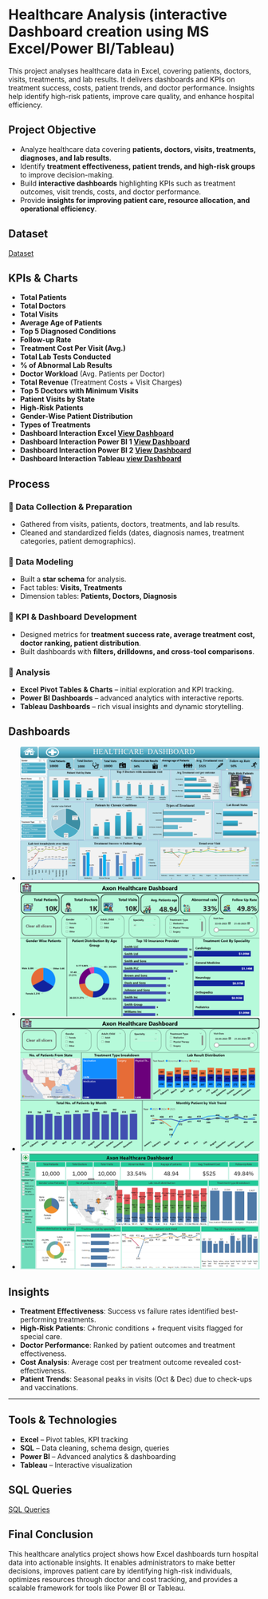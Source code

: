 # Healthcare Analysis (interactive Dashboard creation using MS Excel/Power BI/Tableau)
This project analyses healthcare data in Excel, covering patients, doctors, visits, treatments, and lab results. It delivers dashboards and KPIs on treatment success, costs, patient trends, and doctor performance. Insights help identify high-risk patients, improve care quality, and enhance hospital efficiency.

## Project Objective  
- Analyze healthcare data covering **patients, doctors, visits, treatments, diagnoses, and lab results**.  
- Identify **treatment effectiveness, patient trends, and high-risk groups** to improve decision-making.  
- Build **interactive dashboards** highlighting KPIs such as treatment outcomes, visit trends, costs, and doctor performance.  
- Provide **insights for improving patient care, resource allocation, and operational efficiency**.  

## Dataset
[Dataset](https://github.com/vishwagangaraddi/Healthcare-Analytics/blob/main/Dataset_Healthcare_Patient_V3.xlsx)

## KPIs & Charts  
- **Total Patients**  
- **Total Doctors**  
- **Total Visits**  
- **Average Age of Patients**  
- **Top 5 Diagnosed Conditions**  
- **Follow-up Rate**  
- **Treatment Cost Per Visit (Avg.)**  
- **Total Lab Tests Conducted**  
- **% of Abnormal Lab Results**  
- **Doctor Workload** (Avg. Patients per Doctor)  
- **Total Revenue** (Treatment Costs + Visit Charges)
- **Top 5 Doctors with Minimum Visits**  
- **Patient Visits by State**  
- **High-Risk Patients**  
- **Gender-Wise Patient Distribution**  
- **Types of Treatments**
- **Dashboard Interaction Excel [View Dashboard](https://github.com/vishwagangaraddi/Healthcare-Analytics/blob/main/Excel-Dashboard.png)**
- **Dashboard Interaction Power BI 1 [View Dashboard](https://github.com/vishwagangaraddi/Healthcare-Analytics/blob/main/Power%20Bi-Dashboard-1.png)**
- **Dashboard Interaction Power BI 2 [View Dashboard](https://github.com/vishwagangaraddi/Healthcare-Analytics/blob/main/Power%20Bi-Dashboard-2.png)**
- **Dashboard Interaction Tableau [view Dashboard](https://github.com/vishwagangaraddi/Healthcare-Analytics/blob/main/Tableau-Dashboard.png)**

## Process  

### 🔹 Data Collection & Preparation  
- Gathered from visits, patients, doctors, treatments, and lab results.  
- Cleaned and standardized fields (dates, diagnosis names, treatment categories, patient demographics).  

### 🔹 Data Modeling  
- Built a **star schema** for analysis.  
- Fact tables: **Visits, Treatments**  
- Dimension tables: **Patients, Doctors, Diagnosis**  

### 🔹 KPI & Dashboard Development  
- Designed metrics for **treatment success rate, average treatment cost, doctor ranking, patient distribution**.  
- Built dashboards with **filters, drilldowns, and cross-tool comparisons**.  

### 🔹 Analysis  
- **Excel Pivot Tables & Charts** – initial exploration and KPI tracking.  
- **Power BI Dashboards** – advanced analytics with interactive reports.  
- **Tableau Dashboards** – rich visual insights and dynamic storytelling.

## Dashboards  

- **![Excel Dashboard](https://github.com/vishwagangaraddi/Healthcare-Analytics/blob/main/Excel-Dashboard.png)** 
- **![Power BI Dashboard 1](https://github.com/vishwagangaraddi/Healthcare-Analytics/blob/main/Power%20Bi-Dashboard-1.png)**   
- **![Power BI Dashboard 2](https://github.com/vishwagangaraddi/Healthcare-Analytics/blob/main/Power%20Bi-Dashboard-2.png)**  
- **![Tableau Dashboard](https://github.com/vishwagangaraddi/Healthcare-Analytics/blob/main/Tableau-Dashboard.png)**

## Insights  

- **Treatment Effectiveness**: Success vs failure rates identified best-performing treatments.  
- **High-Risk Patients**: Chronic conditions + frequent visits flagged for special care.  
- **Doctor Performance**: Ranked by patient outcomes and treatment effectiveness.  
- **Cost Analysis**: Average cost per treatment outcome revealed cost-effectiveness.  
- **Patient Trends**: Seasonal peaks in visits (Oct & Dec) due to check-ups and vaccinations.  

---

## Tools & Technologies  
- **Excel** – Pivot tables, KPI tracking  
- **SQL** – Data cleaning, schema design, queries  
- **Power BI** – Advanced analytics & dashboarding  
- **Tableau** – Interactive visualization

## SQL Queries
[SQL Queries](https://github.com/vishwagangaraddi/Healthcare-Analytics/blob/main/heathcare_project_queries.sql)

## Final Conclusion
This healthcare analytics project shows how Excel dashboards turn hospital data into actionable insights. It enables administrators to make better decisions, improves patient care by identifying high-risk individuals, optimizes resources through doctor and cost tracking, and provides a scalable framework for tools like Power BI or Tableau.

